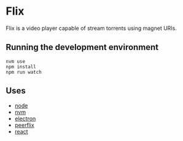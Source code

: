 # Flix

Flix is a video player capable of stream torrents using magnet URIs.

## Running the development environment

```
nvm use
npm install
npm run watch
```

## Uses

  - [node](http://nodejs.org)
  - [nvm](https://github.com/creationix/nvm)
  - [electron](http://electron.atom.io/)
  - [peerflix](https://github.com/mafintosh/peerflix)
  - [react](https://facebook.github.io/react/)
